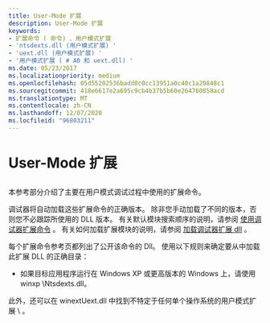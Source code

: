 ```yaml
---
title: User-Mode 扩展
description: User-Mode 扩展
keywords:
- 扩展命令 ( 命令) 、用户模式扩展
- 'ntsdexts.dll (用户模式扩展) '
- 'uext.dll (用户模式扩展) '
- '用户模式扩展 ( # A0 和 uext.dll) '
ms.date: 05/23/2017
ms.localizationpriority: medium
ms.openlocfilehash: 05d55202536badd0c0cc13951a0c40c1a20848c1
ms.sourcegitcommit: 418e6617e2a695c9cb4b37b5b60e264760858acd
ms.translationtype: MT
ms.contentlocale: zh-CN
ms.lasthandoff: 12/07/2020
ms.locfileid: "96803211"
---
```

# <a name="user-mode-extensions"></a>User-Mode 扩展


## <span id="ddk_user_mode_extensions_dbg"></span><span id="DDK_USER_MODE_EXTENSIONS_DBG"></span>


本参考部分介绍了主要在用户模式调试过程中使用的扩展命令。

调试器将自动加载这些扩展命令的正确版本。 除非您手动加载了不同的版本，否则您不必跟踪所使用的 DLL 版本。 有关默认模块搜索顺序的说明，请参阅 [使用调试器扩展命令](using-debugger-extension-commands.md) 。 有关如何加载扩展模块的说明，请参阅 [加载调试器扩展 dll](loading-debugger-extension-dlls.md) 。

每个扩展命令参考页都列出了公开该命令的 Dll。 使用以下规则来确定要从中加载此扩展 DLL 的正确目录：

-   如果目标应用程序运行在 Windows XP 或更高版本的 Windows 上，请使用 winxp \\Ntsdexts.dll。

此外，还可以在 winextUext.dll 中找到不特定于任何单个操作系统的用户模式扩展 \\ 。

 

 





